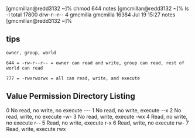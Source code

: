 [gmcmillan@redd3132 ~]% chmod 644 notes
[gmcmillan@redd3132 ~]% ls -l
total 17800
drw-r--r--    4 gmcmilla gmcmilla    16384 Jul 19 15:27 notes
[gmcmillan@redd3132 ~]% 


tips
-----

	owner, group, world

	644 = -rw-r--r-- = owner can read and write, group can read, rest of world can read

	777 = -rwxrwxrwx = all can read, write, and execute

Value	Permission				Directory Listing
-----------------------------------------------------------------
 0	No read, no write, no execute		---
 1	No read, no write, execute		--x
 2	No read, write, no execute		-w-
 3	No read, write, execute			-wx
 4	Read, no write, no execute		r--
 5	Read, no write, execute			r-x
 6	Read, write, no execute			rw-
 7	Read, write, execute			rwx